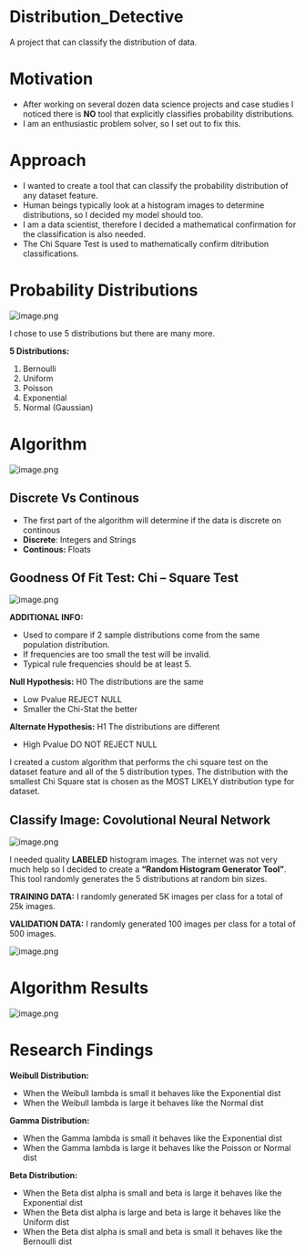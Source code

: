 # Distribution_Detective
A project that can classify the distribution of data.


# Motivation

- After working on several dozen data science projects and case studies I noticed there is **NO** tool that explicitly classifies probability distributions. 
- I am an enthusiastic problem solver, so I set out to fix this.



# Approach

- I wanted to create a tool that can classify the probability distribution of any dataset feature.
- Human beings typically look at a histogram images to determine distributions, so I decided my model should too.
- I am a data scientist, therefore I decided a mathematical confirmation for the classification is also needed.
- The Chi Square Test is used to mathematically confirm ditribution classifications.


<!-- #region -->
# Probability Distributions

![image.png](attachment:image.png)


I chose to use 5 distributions but there are many more.


**5 Distributions:**
1. Bernoulli
2. Uniform
3. Poisson
4. Exponential
5. Normal (Gaussian)


<!-- #endregion -->

<!-- #region -->
# Algorithm


![image.png](attachment:image.png)


<!-- #endregion -->

## Discrete Vs Continous
- The first part of the algorithm will determine if the data is discrete on continous
- **Discrete**: Integers and Strings
- **Continous:** Floats


## Goodness Of Fit Test:  Chi – Square Test

![image.png](attachment:image.png)



<!-- #region -->
**ADDITIONAL INFO:**
- Used to compare if 2 sample distributions come from the same population distribution.
- If frequencies are too small the test will be invalid.
- Typical rule frequencies should be at least 5.


**Null Hypothesis:** H0 The distributions are the same
- Low Pvalue REJECT NULL
- Smaller the Chi-Stat the better

**Alternate Hypothesis:** H1 The distributions are different
- High Pvalue DO NOT REJECT NULL



I created a custom algorithm that performs the chi square test on the dataset feature and all of the 5 distribution types. The distribution with the smallest Chi Square stat is chosen as the MOST LIKELY distribution type for dataset.
<!-- #endregion -->

<!-- #region -->
## Classify Image: Covolutional Neural Network
![image.png](attachment:image.png)

I needed quality **LABELED** histogram images. The internet was not very much help so I decided to create a **“Random Histogram Generator Tool”**. This tool randomly generates the 5 distributions at random bin sizes.



**TRAINING DATA:** I randomly generated 5K images per class for a total of 25k images.


**VALIDATION DATA:** I randomly generated 100 images per class for a total of 500 images.


<!-- #endregion -->

![image.png](attachment:image.png)


# Algorithm Results
![image.png](attachment:image.png)

<!-- #region -->
# Research Findings
**Weibull Distribution:**
- When the Weibull lambda is small it behaves like the Exponential dist
- When the Weibull lambda is large it behaves like the Normal dist


**Gamma Distribution:**
- When the Gamma lambda is small it behaves like the Exponential dist
- When the Gamma lambda is large it behaves like the Poisson or Normal dist


**Beta Distribution:**
- When the Beta dist alpha is small and beta is large it behaves like the Exponential dist
- When the Beta dist alpha is large and beta is large it behaves like the Uniform dist
- When the Beta dist alpha is small and beta is small it behaves like the Bernoulli dist

<!-- #endregion -->

```python

```
